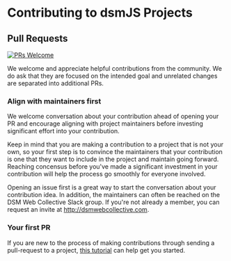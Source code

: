 # Contributing to dsmJS Projects

## Pull Requests

[![PRs Welcome][PRs-badge]][PRs-link]

We welcome and appreciate helpful contributions from the community. We do ask
that they are focused on the intended goal and unrelated changes are separated
into additional PRs.

### Align with maintainers first

We welcome conversation about your contribution ahead of opening your PR and
encourage aligning with project maintainers before investing significant effort
into your contribution.

Keep in mind that you are making a contribution to a project that is not your
own, so your first step is to convince the maintainers that your contribution
is one that they want to include in the project and maintain going forward.
Reaching concensus before you've made a significant investment in your
contribution will help the process go smoothly for everyone involved.

Opening an issue first is a great way to start the conversation about your
contribution idea. In addition, the maintainers can often be reached on the DSM
Web Collective Slack group. If you're not already a member, you can request an
invite at <http://dsmwebcollective.com>.

### Your first PR

If you are new to the process of making contributions through sending a
pull-request to a project, [this tutorial][PRs-link] can help get you started.


[PRs-link]: http://makeapullrequest.com
[PRs-badge]: https://img.shields.io/badge/PRs-welcome-brightgreen.svg

